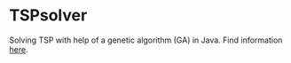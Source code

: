 # TSPsolver
Solving TSP with help of a genetic algorithm (GA) in Java.
Find information [here](https://pprojects.ch/tspga/).

